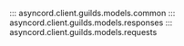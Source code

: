 ::: asyncord.client.guilds.models.common
::: asyncord.client.guilds.models.responses
::: asyncord.client.guilds.models.requests
